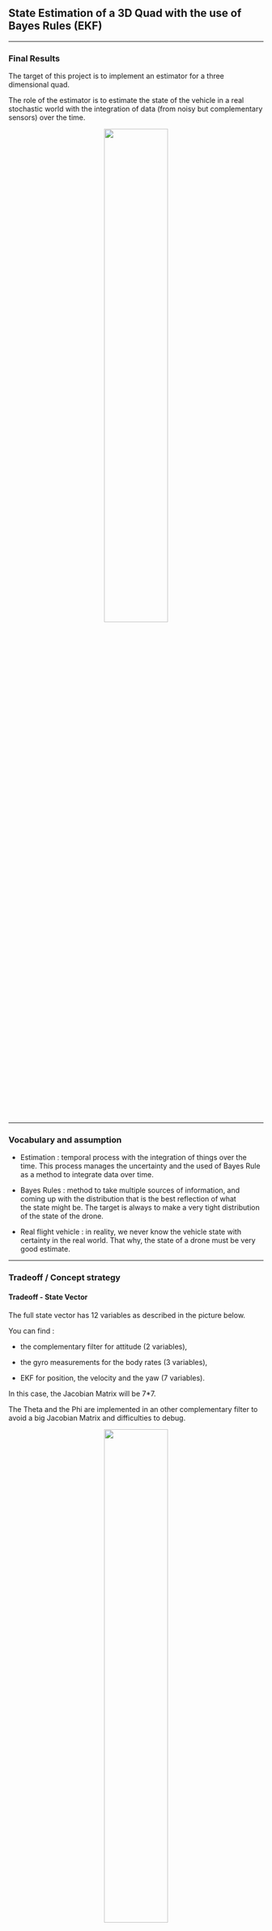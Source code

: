 ## State Estimation of a 3D Quad with the use of Bayes Rules (EKF)
 
---------------------
### Final Results
The target of this project is to implement an estimator for a three dimensional quad. 

The role of the estimator is to estimate the state of the vehicle in a real stochastic world with the integration of data (from noisy
but complementary sensors) over the time.

<p align="center">
<img src="./videos/Resume.gif" width="50% style = "border:none;">
</p> 

----------------------------------------------------
### Vocabulary and assumption

- Estimation : temporal process with the integration of things over the time. 
	       This process manages the uncertainty and the used of Bayes Rule as a method to integrate data over time.
	
- Bayes Rules : method to take multiple sources of information, and coming up with the distribution that is the best reflection of what 		
		the state might be. 
		The target is always to make a very tight distribution of the state of the drone.

- Real flight vehicle : in reality, we never know the vehicle state with certainty in the real world. That why, the state of a drone 			must be very good estimate. 

------------------------------------------------------
### Tradeoff / Concept strategy  

#### Tradeoff - State Vector
The full state vector has 12 variables as described in the picture below.

You can find :

- the complementary filter for attitude (2 variables),

- the gyro measurements for the body rates (3 variables),

- EKF for position, the velocity and the yaw (7 variables).

In this case, the Jacobian Matrix will be 7*7. 

The Theta and the Phi are implemented in an other complementary filter to avoid a big Jacobian Matrix and difficulties to debug. 
	
<p align="center">
<img src="./images/Compromis_EKF.png" width="50% style = "border:none;">
</p> 

#### Tradeoff - Control
For the control , the collective thrust and the 3 moments are not used. 

Instead, the use of X,Y,Z accelerations and the yaw rate for the control input.

This 4 measurements comes directly from the IMU Measurements : 
	
- the three accelerations comes from the accelerometer on the IMU,
	
- the yaw rate comes from the rate gyroscope.

In reality, the IMU is used as control input, because the measurements made by the IMU reflects more the reality as the standard control command (collective thrust + 3 Moments).

As the IMU measures directly these accelerations and accelerations are in some sense what we control when the drone moves, we can justify the use of IMU as control input.

If the IMU is used as measurement and the commanded controls as the control input, the state vector and the Jacobian will be more complex and bigger. 

<p align="center">
<img src="./images/State_Variable+Accelerations.png" width="50% style = "border:none;">
</p> 

-------------------------------------------------------
### SW Pipeline

 - Step-1: Sensor noise
 - Step-2: Attitude estimation
 - Step-3: Prediction step
 - Step 4: Magnetometer Update
 - Step 5: Closed Loop + GPS Update
 - Step 6: Adding Your Controller

-------------------------------------------------------
#### Sensor Noise
The GPS and accelerometers data are provided.  

The target is to calculate the noise standard deviation of the provided data over a couple of seconds (between 9 and 10 seconds)
 - 10 Hz for the GPS,
 - 10 kHz for the accelerometer.

The requirement defines a standard deviation with a sufficient capture of the GPS and accelerometers measurements.

The data results graph1.txt and graph2.txt are exported in two csv files for the mean and covariance calculation (standard macro excel).

In this excel file, the mean and the standard deviation are calculated with very simple excel macro and are located in config/log/Graph1.csv and config/log/Graph2.csv. 

Finally, the two calculated standard deviation (for the GPS and and for the Accelerater) will be implemented in the configuration file config/6 Sensornoise.txt.
  		
<p align="center">
<img src="./videos/sensor_noise.gif" width="50% style = "border:none;">
</p> 

---------------------------------------------------------
#### Attitude Estimation
Part 1 :  Linear complementary filter part (Roll and Pitch) 

The Yaw is not estimated because we will use the magnetometer and do it in the GPS.

The first part of the equation is a high pass filter (for the estimation with a risk of drift in the time (gyro)) and the second part is a low pass filter (for the noisy estimation (accelerometer));

<p align="center">
<img src="./images/Complementary_Filter.png" width="50% style = "border:none;">
</p> 


Part 2 :  Nonlinear complementary filter part (Roll and Pitch)
 	- Use of the state to define a quaternion qt for the Euler angle,
	- Definition of qt to be a quaternion for the measurement of the angular rates from the IMU in the body frame.		
<p align="center">
<img src="./images/Attitude.png" width="100% style = "border:none;">
</p> 


The video shows the results of the attitude estimation in the time :
<p align="center">
<img src="./videos/Attitude_Estimation.gif" width="50% style = "border:none;">
</p> 

------------------------------------------------------------
#### Prediction Model (EKF)

The prediction Step (EKF) is an implementation of the transition function g with his Jacobian g' for the non local linearity.

The Rgb rotation defines a rotation from the body frame to the global frame. 

She is useful in the transition function g and the Rgb' is useful in the Jacobian g'.

You can find the equations for th implementation. 
<p align="center">
<img src="./images/Rbg.png" width="50% style = "border:none;">
</p> 

<p align="center">
<img src="./images/Transition_Function.png" width="50% style = "border:none;">
</p> 

<p align="center">
<img src="./images/Rbg_prime.png" width="50% style = "border:none;">
</p> 

<p align="center">
<img src="./images/Jacobian_Predict.png" width="50% style = "border:none;">
</p> 

--------------------------------------------------------------
#### Measurement Model (EKF) with Controller

As the IMU is use as control input, it's not useful to provide measurement model for the IMU.

--------------------------------------------------------------
##### Measurement Model (EKF) : Magnetometer Update (EKF) with Controller
The Reading from the magnetometer reporting yaw is in the global frame.

This measurement may need be computed using roll and pitch from the complementary attitude filter and the mag vector.

The jocobian h' is a matrix of 1 and 0.

<p align="center">
<img src="./images/Magnetometre_Measurement_Update.png" width="50% style = "border:none;">
</p> 

The results are :
<p align="center">
<img src="./videos/Magnetometre_Update.gif" width="50% style = "border:none;">
</p> 

-----------------------------------------------------------------
##### Measurement Model : Closed Loop + GPS Update (EKF) with Controller 
Position and Velocity comes from the GPS. The heading from the GPS is not present in the measurement model h.

The Jacobian h' is the identity matrix, augmented with a vector of zeros.

<p align="center">
<img src="./images/GPS_Measurement_Update.png" width="50% style = "border:none;">
</p> 

---------------------------------------------------------------
### Installation

#### Setup

This project will continue to use the C++ development environment you set up in the Controls C++ project.

 1. Clone the repository
 ```
 git clone https://github.com/udacity/FCND-Estimation-CPP.git
 ```

 2. Import the code into your IDE like done in the [Controls C++ project](https://github.com/udacity/FCND-Controls-CPP#development-environment-setup)
 
 3. You should now be able to compile and run the estimation simulator just as you did in the controls project


#### Project Structure

For this project, you will be interacting with a few more files than before.

 - The EKF is already partially implemented for you in `QuadEstimatorEKF.cpp`

 - Parameters for tuning the EKF are in the parameter file `QuadEstimatorEKF.txt`

 - When you turn on various sensors (the scenarios configure them, e.g. `Quad.Sensors += SimIMU, SimMag, SimGPS`), additional sensor plots will become available to see what the simulated sensors measure.

 - The EKF implementation exposes both the estimated state and a number of additional variables. In particular:

   - `Quad.Est.E.X` is the error in estimated X position from true value.  More generally, the variables in `<vehicle>.Est.E.*` are relative errors, though some are combined errors (e.g. MaxEuler).

   - `Quad.Est.S.X` is the estimated standard deviation of the X state (that is, the square root of the appropriate diagonal variable in the covariance matrix). More generally, the variables in `<vehicle>.Est.S.*` are standard deviations calculated from the estimator state covariance matrix.

   - `Quad.Est.D` contains miscellaneous additional debug variables useful in diagnosing the filter. You may or might not find these useful but they were helpful to us in verifying the filter and may give you some ideas if you hit a block.


#### `config` Directory 

In the `config` directory, in addition to finding the configuration files for your controller and your estimator, you will also see configuration files for each of the simulations.  For this project, you will be working with simulations 06 through 11 and you may find it insightful to take a look at the configuration for the simulation.

As an example, if we look through the configuration file for scenario 07, we see the following parameters controlling the sensor:

```
# Sensors
Quad.Sensors = SimIMU
# use a perfect IMU
SimIMU.AccelStd = 0,0,0
SimIMU.GyroStd = 0,0,0
```

#### Authors 

Thanks to Fotokite for the initial development of the project code and simulator.
